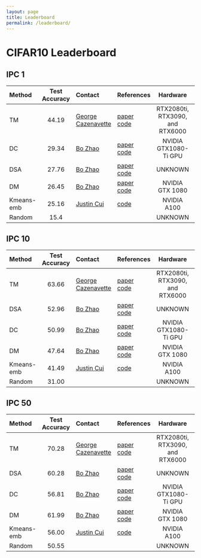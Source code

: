 ```yaml
---
layout: page
title: Leaderboard
permalink: /leaderboard/
---
```


# CIFAR10 Leaderboard
## IPC 1

| Method      | Test Accuracy | Contact     | References       | Hardware  | Date Added
| :---        |    :----:   |         :--- | :---        |    :---: |          ---: |
| TM      | 44.19 | [George Cazenavette](mailto:gcazenav@andrew.cmu.edu)| [paper](https://arxiv.org/abs/2203.11932)<br>[code](https://georgecazenavette.github.io/mtt-distillation/) | RTX2080ti, RTX3090, and RTX6000| 10/20/2022
| DC      | 29.34 |  [Bo Zhao](mailto:bo.zhao@ed.ac.uk)| [paper](https://arxiv.org/abs/2006.05929)<br>[code](https://github.com/VICO-UoE/DatasetCondensation) | NVIDIA GTX1080-Ti GPU  | 06/10/2020
| DSA      | 27.76 |  [Bo Zhao](mailto:bo.zhao@ed.ac.uk)| [paper](https://arxiv.org/abs/2102.08259)<br>[code](https://github.com/VICO-UoE/DatasetCondensation) | UNKNOWN | 02/16/2021
| DM     | 26.45 | [Bo Zhao](mailto:bo.zhao@ed.ac.uk) | [paper](https://arxiv.org/abs/2110.04181)<br>[code](https://github.com/VICO-UoE/DatasetCondensation)  | NVIDIA GTX 1080 | 10/20/2022
| Kmeans-emb | 25.16 |  [Justin Cui](mailto:justincui@google.com) | [code](https://github.com/justincui03/dc_benchmark) |NVIDIA A100 | 06/15/2022
| Random      | 15.4 | |  | UNKNOWN | 06/15/2022


## IPC 10

| Method      | Test Accuracy | Contact     | References | Hardware  | Date Added
| :---        |    :----:   |         :--- | :---        |    :---: |          ---: |
| TM      | 63.66 | [George Cazenavette](mailto:gcazenav@andrew.cmu.edu)| [paper](https://arxiv.org/abs/2203.11932)<br>[code](https://georgecazenavette.github.io/mtt-distillation/) | RTX2080ti, RTX3090, and RTX6000| 10/20/2022
| DSA      | 52.96 | [Bo Zhao](mailto:bo.zhao@ed.ac.uk)| [paper](https://arxiv.org/abs/2102.08259)<br>[code](https://github.com/VICO-UoE/DatasetCondensation) | UNKNOWN | 02/16/2021
| DC      | 50.99 |  [Bo Zhao](mailto:bo.zhao@ed.ac.uk)| [paper](https://arxiv.org/abs/2006.05929)<br>[code](https://github.com/VICO-UoE/DatasetCondensation) | NVIDIA GTX1080-Ti GPU  | 06/10/2020
| DM     | 47.64 | [Bo Zhao](mailto:bo.zhao@ed.ac.uk) | [paper](https://arxiv.org/abs/2110.04181)<br>[code](https://github.com/VICO-UoE/DatasetCondensation)  | NVIDIA GTX 1080 | 10/20/2022
| Kmeans-emb | 41.49|  [Justin Cui](mailto:justincui@google.com) | [code](https://github.com/justincui03/dc_benchmark) |NVIDIA A100 | 06/15/2022
| Random      | 31.00 | |  | UNKNOWN | 06/15/2022


## IPC 50

| Method      | Test Accuracy | Contact     | References | Hardware  | Date Added
| :---        |    :----:   |         :--- | :---        |    :---: |          ---: |
| TM      | 70.28 | [George Cazenavette](mailto:gcazenav@andrew.cmu.edu)| [paper](https://arxiv.org/abs/2203.11932)<br>[code](https://georgecazenavette.github.io/mtt-distillation/) | RTX2080ti, RTX3090, and RTX6000| 10/20/2022
| DSA      | 60.28 | [Bo Zhao](mailto:bo.zhao@ed.ac.uk)| [paper](https://arxiv.org/abs/2102.08259)<br>[code](https://github.com/VICO-UoE/DatasetCondensation) | UNKNOWN | 02/16/2021
| DC      | 56.81 |  [Bo Zhao](mailto:bo.zhao@ed.ac.uk)| [paper](https://arxiv.org/abs/2006.05929)<br>[code](https://github.com/VICO-UoE/DatasetCondensation) | NVIDIA GTX1080-Ti GPU  | 06/10/2020
| DM     | 61.99 | [Bo Zhao](mailto:bo.zhao@ed.ac.uk) | [paper](https://arxiv.org/abs/2110.04181)<br>[code](https://github.com/VICO-UoE/DatasetCondensation)  | NVIDIA GTX 1080 | 10/20/2022
| Kmeans-emb | 56.00|  [Justin Cui](mailto:justincui@google.com) | [code](https://github.com/justincui03/dc_benchmark) |NVIDIA A100 | 06/15/2022
| Random      | 50.55 | |  | UNKNOWN | 06/15/2022


